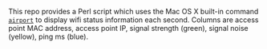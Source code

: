 This repo provides a Perl script which uses the Mac OS X built-in command [`airport`](https://www.google.com/search?q=osx+command-line+airport) to display wifi status information each second.  Columns are access point MAC address, access point IP, signal strength (green), signal noise (yellow), ping ms (blue).
